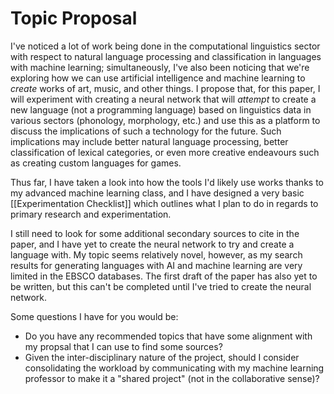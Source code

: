 # Topic Proposal

I've noticed a lot of work being done in the computational linguistics sector with respect to natural language processing and classification in languages with machine learning; simultaneously, I've also been noticing that we're exploring how we can use artificial intelligence and machine learning to _create_ works of art, music, and other things. I propose that, for this paper, I will experiment with creating a neural network that will _attempt_ to create a new language (not a programming language) based on linguistics data in various sectors (phonology, morphology, etc.) and use this as a platform to discuss the implications of such a technology for the future. Such implications may include better natural language processing, better classification of lexical categories, or even more creative endeavours such as creating custom languages for games.

Thus far, I have taken a look into how the tools I'd likely use works thanks to my advanced machine learning class, and I have designed a very basic [[Experimentation Checklist]] which outlines what I plan to do in regards to primary research and experimentation.

I still need to look for some additional secondary sources to cite in the paper, and I have yet to create the neural network to try and create a language with. My topic seems relatively novel, however, as my search results for generating languages with AI and machine learning are very limited in the EBSCO databases. The first draft of the paper has also yet to be written, but this can't be completed until I've tried to create the neural network.

Some questions I have for you would be:
- Do you have any recommended topics that have some alignment with my propsal that I can use to find some sources?
- Given the inter-disciplinary nature of the project, should I consider consolidating the workload by communicating with my machine learning professor to make it a "shared project" (not in the collaborative sense)?